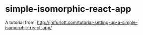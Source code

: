 # simple-isomorphic-react-app

A tutorial from:
http://jmfurlott.com/tutorial-setting-up-a-simple-isomorphic-react-app/
